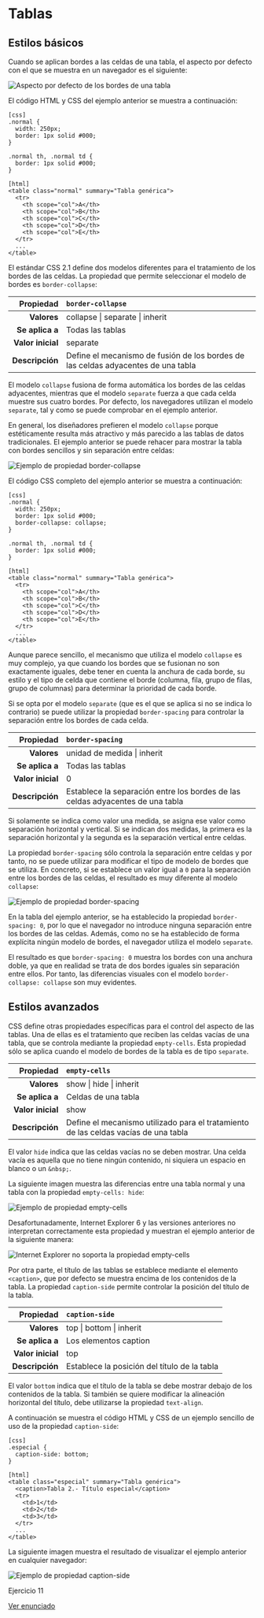 # Tablas

## Estilos básicos

Cuando se aplican bordes a las celdas de una tabla, el aspecto por defecto con el que se muestra en un navegador es el siguiente:

![Aspecto por defecto de los bordes de una tabla](imagenes/cap10/bordes_tabla.png)

El código HTML y CSS del ejemplo anterior se muestra a continuación:

    [css]
    .normal {
      width: 250px;
      border: 1px solid #000;
    }
    
    .normal th, .normal td {
      border: 1px solid #000;
    }

    [html]
    <table class="normal" summary="Tabla genérica">
      <tr>
        <th scope="col">A</th>
        <th scope="col">B</th>
        <th scope="col">C</th>
        <th scope="col">D</th>
        <th scope="col">E</th>
      </tr>
      ...
    </table>

El estándar CSS 2.1 define dos modelos diferentes para el tratamiento de los bordes de las celdas. La propiedad que permite seleccionar el modelo de bordes es `border-collapse`:

| Propiedad             | `border-collapse`    |
| --------------------: | :------------- |
| **Valores** | collapse \| separate \| inherit |
| **Se aplica a** | Todas las tablas |
| **Valor inicial**  | separate |
| **Descripción**       | Define el mecanismo de fusión de los bordes de las celdas adyacentes de una tabla |

El modelo `collapse` fusiona de forma automática los bordes de las celdas adyacentes, mientras que el modelo `separate` fuerza a que cada celda muestre sus cuatro bordes. Por defecto, los navegadores utilizan el modelo `separate`, tal y como se puede comprobar en el ejemplo anterior.

En general, los diseñadores prefieren el modelo `collapse` porque estéticamente resulta más atractivo y más parecido a las tablas de datos tradicionales. El ejemplo anterior se puede rehacer para mostrar la tabla con bordes sencillos y sin separación entre celdas:

![Ejemplo de propiedad border-collapse](imagenes/cap10/border-collapse.png)

El código CSS completo del ejemplo anterior se muestra a continuación:

    [css]
    .normal {
      width: 250px;
      border: 1px solid #000;
      border-collapse: collapse;
    }
    
    .normal th, .normal td {
      border: 1px solid #000;
    }

    [html]
    <table class="normal" summary="Tabla genérica">
      <tr>
        <th scope="col">A</th>
        <th scope="col">B</th>
        <th scope="col">C</th>
        <th scope="col">D</th>
        <th scope="col">E</th>
      </tr>
      ...
    </table>

Aunque parece sencillo, el mecanismo que utiliza el modelo `collapse` es muy complejo, ya que cuando los bordes que se fusionan no son exactamente iguales, debe tener en cuenta la anchura de cada borde, su estilo y el tipo de celda que contiene el borde (columna, fila, grupo de filas, grupo de columnas) para determinar la prioridad de cada borde.

Si se opta por el modelo `separate` (que es el que se aplica si no se indica lo contrario) se puede utilizar la propiedad `border-spacing` para controlar la separación entre los bordes de cada celda.

| Propiedad             | `border-spacing`    |
| --------------------: | :------------- |
| **Valores** | unidad de medida \| inherit |
| **Se aplica a** | Todas las tablas |
| **Valor inicial**  | 0 |
| **Descripción**       | Establece la separación entre los bordes de las celdas adyacentes de una tabla |

Si solamente se indica como valor una medida, se asigna ese valor como separación horizontal y vertical. Si se indican dos medidas, la primera es la separación horizontal y la segunda es la separación vertical entre celdas.

La propiedad `border-spacing` sólo controla la separación entre celdas y por tanto, no se puede utilizar para modificar el tipo de modelo de bordes que se utiliza. En concreto, si se establece un valor igual a `0` para la separación entre los bordes de las celdas, el resultado es muy diferente al modelo `collapse`:

![Ejemplo de propiedad border-spacing](imagenes/cap10/border-spacing.png)

En la tabla del ejemplo anterior, se ha establecido la propiedad `border-spacing: 0`, por lo que el navegador no introduce ninguna separación entre los bordes de las celdas. Además, como no se ha establecido de forma explícita ningún modelo de bordes, el navegador utiliza el modelo `separate`.

El resultado es que `border-spacing: 0` muestra los bordes con una anchura doble, ya que en realidad se trata de dos bordes iguales sin separación entre ellos. Por tanto, las diferencias visuales con el modelo `border-collapse: collapse` son muy evidentes.

## Estilos avanzados

CSS define otras propiedades específicas para el control del aspecto de las tablas. Una de ellas es el tratamiento que reciben las celdas vacías de una tabla, que se controla mediante la propiedad `empty-cells`. Esta propiedad sólo se aplica cuando el modelo de bordes de la tabla es de tipo `separate`.

| Propiedad             | `empty-cells`    |
| --------------------: | :------------- |
| **Valores** | show \| hide \| inherit |
| **Se aplica a** | Celdas de una tabla |
| **Valor inicial**  | show |
| **Descripción**       | Define el mecanismo utilizado para el tratamiento de las celdas vacías de una tabla |

El valor `hide` indica que las celdas vacías no se deben mostrar. Una celda vacía es aquella que no tiene ningún contenido, ni siquiera un espacio en blanco o un `&nbsp;`.

La siguiente imagen muestra las diferencias entre una tabla normal y una tabla con la propiedad `empty-cells: hide`:

![Ejemplo de propiedad empty-cells](imagenes/cap10/empty-cells.png)

Desafortunadamente, Internet Explorer 6 y las versiones anteriores no interpretan correctamente esta propiedad y muestran el ejemplo anterior de la siguiente manera:

![Internet Explorer no soporta la propiedad empty-cells](imagenes/cap10/empty-cells2.png)

Por otra parte, el título de las tablas se establece mediante el elemento `<caption>`, que por defecto se muestra encima de los contenidos de la tabla. La propiedad `caption-side` permite controlar la posición del título de la tabla.

| Propiedad             | `caption-side`    |
| --------------------: | :------------- |
| **Valores** | top \| bottom \| inherit |
| **Se aplica a** | Los elementos caption |
| **Valor inicial**  | top |
| **Descripción**       | Establece la posición del título de la tabla |

El valor `bottom` indica que el título de la tabla se debe mostrar debajo de los contenidos de la tabla. Si también se quiere modificar la alineación horizontal del título, debe utilizarse la propiedad `text-align`.

A continuación se muestra el código HTML y CSS de un ejemplo sencillo de uso de la propiedad `caption-side`:

    [css]
    .especial {
      caption-side: bottom;
    }

    [html]
    <table class="especial" summary="Tabla genérica">
      <caption>Tabla 2.- Título especial</caption>
      <tr>
        <td>1</td>
        <td>2</td>
        <td>3</td>
      </tr>
      ...
    </table>

La siguiente imagen muestra el resultado de visualizar el ejemplo anterior en cualquier navegador:

![Ejemplo de propiedad caption-side](imagenes/cap10/firefox.png)


<div class="exercise">
  <p class="title">Ejercicio 11</p>
</div>

[Ver enunciado](#ej11)